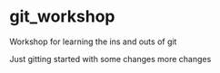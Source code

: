 # git_workshop
Workshop for learning the ins and outs of git

Just gitting started with some changes
more changes
